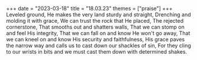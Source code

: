 +++
date = "2023-03-18"
title = "18.03.23"
themes = ["praise"]
+++
Leveled ground,
He makes the very land sturdy and straight,
Drenching and molding it with grace,
We can trust the rock that He placed,
The rejected cornerstone,
That smooths out and shatters walls,
That we can stomp on and feel His integrity,
That we can fall on and know He won't go away,
That we can kneel on and know His security and faithfulness,
His grace paves the narrow way and calls us to cast down our shackles of sin,
For they cling to our wrists in bits and we must cast them down with determined shakes.
